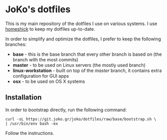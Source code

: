 # JoKo's dotfiles

This is my main repository of the dotfiles I use on various systems. I use
[homeshick](https://github.com/andsens/homeshick) to keep my dotfiles
up-to-date.

In order to simplify and optimize the dotfiles, I prefer to keep the following
branches:

* **base** - this is the base branch that every other branch is based on (the
  branch with the most commits)
* **master** - to be used on Linux servers (the mostly used branch)
* **linux-workstation** - built on top of the *master* branch, it contains extra
  configuration for GUI apps
* **osx** - to be used on OS X systems

## Installation

In order to bootstrap directly, run the following command:
```text
curl -sL https://git.joko.gr/joko/dotfiles/raw/base/bootstrap.sh \
| /usr/bin/env bash -ex
```
Follow the instructions.
